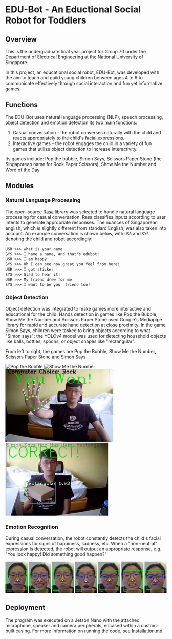 # EDU-Bot - An Eductional Social Robot for Toddlers

## Overview 
This is the undergraduate final year project for Group 70 under the Department of Electrical Engineering at the National University of Singapore.

In this project, an educational social robot, EDU-Bot, was developed with the aim to teach and guild young children between ages 4 to 6 to communicate effectively through social interaction and fun yet informative games. 

## Functions
The EDU-Bot uses natural language processing (NLP), speech processing, object detection and emotion detection its two main functions:
1. Casual conversation - the robot converses naturally with the child and reacts appropriately to the child's facial expressions.
2. Interactive games - the robot engages the child in a variety of fun games that utilize object detection to increase interactivity.

Its games include: Pop the bubble, Simon Says, Scissors Paper Stone (the Singaporean name for Rock Paper Scissors), Show Me the Number and Word of the Day

## Modules
### Natural Language Processing
The open-source [Rasa](https://github.com/RasaHQ/rasa) library was selected to handle natural language processing for casual conversation. Rasa classifies inputs according to user intents to generate appropriate responses. The nuances of Singaporean english, which is slightly different from standard English, was also taken into account. An example conversation is shown below, with ```USR``` and ```SYS``` denoting the child and robot accordingly:
```
USR >>> what is your name
SYS >>> I have a name, and that's edubot!
USR >>> I am happy
SYS >>> Oh I can see how great you feel from here!
USR >>> I got sticker
SYS >>> Glad to hear it!
USR >>> My friend drew for me
SYS >>> I want to be your friend too!
```

### Object Detection
Object detection was integrated to make games more interactive and educational for the child. Hands detection in games like Pop the Bubble, Show Me the Number and Scissors Paper Stone used Google's Mediapipe library for rapid and accurate hand detection at close proximity. In the game Simon Says, children were tasked to bring objects according to what "Simon says"; the YOLOv4 model was used for detecting household objects like balls, bottles, spoons, or object shapes like "rectangular". 

From left to right, the games are Pop the Bubble, Show Me the Number, Scissors Paper Stone and Simon Says

<img src="https://github.com/rachung2510/FYP70_SocialRobot/blob/master/images/pop-the-bubble.gif" alt="Pop the Bubble" width="300" /> <img src="https://github.com/rachung2510/FYP70_SocialRobot/blob/master/images/show-me-the-number.gif" alt="Show Me the Number" width="302" /> <img src="https://github.com/rachung2510/FYP70_SocialRobot/blob/master/images/scissors-paper-stone.jpg" alt="Scissors Paper Stone" width="337" /> <img src="https://github.com/rachung2510/FYP70_SocialRobot/blob/master/images/simon-says.jpg" alt="Simon Says" width="321" />

### Emotion Recognition
During casual conversation, the robot constantly detects the child's facial expressions for signs of happiness, sadness, etc. When a "non-neutral" expression is detected, the robot will output an appropriate response, e.g. "You look happy! Did something good happen?"

<img src="https://github.com/rachung2510/FYP70_SocialRobot/blob/master/images/emotion-recognition.jpg" alt="Emotion Recognition" width="800" />

## Deployment
The program was executed on a Jetson Nano with the attached microphone, speaker and camera peripherals, encased within a custom-built casing. For more information on running the code, see [Installation.md](https://github.com/rachung2510/FYP70_SocialRobot/blob/master/Installation.md).

